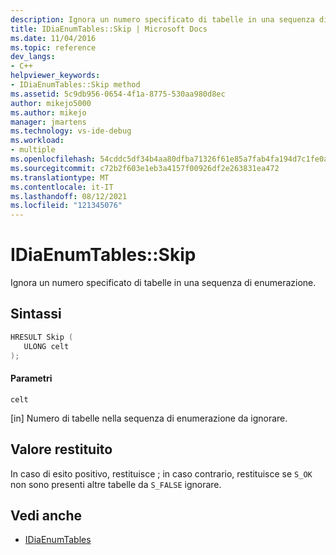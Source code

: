 ```yaml
---
description: Ignora un numero specificato di tabelle in una sequenza di enumerazione.
title: IDiaEnumTables::Skip | Microsoft Docs
ms.date: 11/04/2016
ms.topic: reference
dev_langs:
- C++
helpviewer_keywords:
- IDiaEnumTables::Skip method
ms.assetid: 5c9db956-0654-4f1a-8775-530aa980d8ec
author: mikejo5000
ms.author: mikejo
manager: jmartens
ms.technology: vs-ide-debug
ms.workload:
- multiple
ms.openlocfilehash: 54cddc5df34b4aa80dfba71326f61e85a7fab4fa194d7c1fe0a2dee0e93b79f3
ms.sourcegitcommit: c72b2f603e1eb3a4157f00926df2e263831ea472
ms.translationtype: MT
ms.contentlocale: it-IT
ms.lasthandoff: 08/12/2021
ms.locfileid: "121345076"
---
```

# <a name="idiaenumtablesskip"></a>IDiaEnumTables::Skip
Ignora un numero specificato di tabelle in una sequenza di enumerazione.

## <a name="syntax"></a>Sintassi

```C++
HRESULT Skip ( 
   ULONG celt
);
```

#### <a name="parameters"></a>Parametri
 `celt`

[in] Numero di tabelle nella sequenza di enumerazione da ignorare.

## <a name="return-value"></a>Valore restituito
 In caso di esito positivo, restituisce ; in caso contrario, restituisce se `S_OK` non sono presenti altre tabelle da `S_FALSE` ignorare.

## <a name="see-also"></a>Vedi anche
- [IDiaEnumTables](../../debugger/debug-interface-access/idiaenumtables.md)
